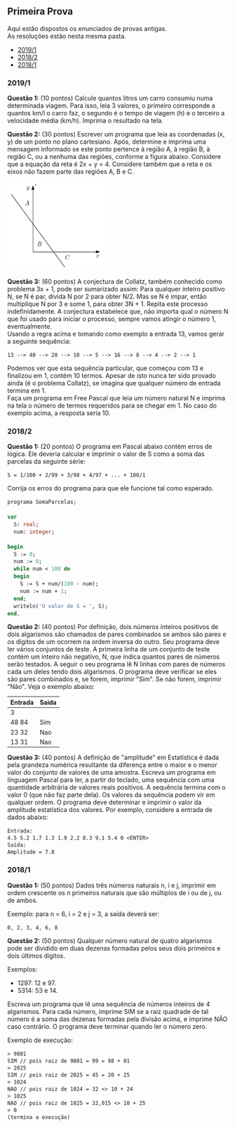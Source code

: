 ## Primeira Prova

Aqui estão dispostos os enunciados de provas antigas.<br>
As resoluções estão nesta mesma pasta.

* [2019/1](#20191)
* [2018/2](#20182)
* [2018/1](#20181)

### 2019/1

<b>Questão 1:</b> (10  pontos)  Calcule  quantos  litros  um  carro  consumiu  numa  determinada viagem.  Para isso, leia 3 valores, o primeiro corresponde a quantos km/l o carro faz, o segundo é o tempo de viagem (h) e o terceiro a velocidade média (km/h).  Imprima o resultado na tela.

<b>Questão 2:</b> (30 pontos) Escrever um programa que leia as coordenadas (x, y) de um ponto no plano cartesiano. Após, determine e imprima uma mensagem informado se este ponto pertence à região A, à região B, à região C, ou a nenhuma das regiões, conforme a figura abaixo. Considere que a equação da reta é 2x + y = 4. Considere também que a reta e os eixos não fazem parte das regiões A, B e C.

![imagem](2019-1-questao2.png)

<b>Questão 3:</b> (60 pontos) A conjectura de Collatz, também conhecido como problema 3x + 1, pode ser sumarizado assim: Para qualquer inteiro positivo N, se N é par, divida N por 2 para obter N/2. Mas se N é impar, então multiplique N por 3 e some 1, para obter 3N + 1. Repita este processo indefinidamente. A conjectura estabelece que, não importa qual o número N que foi usado para iniciar o processo, sempre vamos atingir o número 1, eventualmente.<br>
  Usando a regra acima e tomando como exemplo a entrada 13, vamos gerar a seguinte sequência: 
```
13 --> 40 --> 20 --> 10 --> 5 --> 16 --> 8 --> 4 --> 2 --> 1
```
  Podemos ver que esta sequência particular, que começou com 13 e finalizou em 1, contém 10 termos. Apesar de isto nunca ter sido provado ainda (é o problema Collatz), se imagina que qualquer número de entrada termina em 1.<br>
  Faça um programa em Free Pascal que leia um número natural N e imprima na tela o número de termos requeridos para se chegar em 1. No caso do exemplo acima, a resposta seria 10.

### 2018/2

<b>Questão 1:</b> (20  pontos) O programa em Pascal abaixo contém erros de lógica. Ele deveria calcular e imprimir o valor de S como a soma das parcelas da seguinte série:
```
S = 1/100 + 2/99 + 3/98 + 4/97 + ... + 100/1
```
Corrija os erros do programa para que ele funcione tal como esperado.
```Pascal
programa SomaParcelas;

var
  S: real;
  num: integer;

begin
  S := 0;
  num := 0;
  while num < 100 do
  begin
    S := S + num/(100 - num);
    num := num + 1;
  end;
  writeln('O valor de S = ', S);
end.
```

<b>Questão 2:</b> (40  pontos) Por definição, dois números inteiros positivos de dois algarismos são chamados de pares combinados se ambos são pares e os dígitos de um ocorrem na ordem inversa do outro. Seu programa deve ler vários conjuntos de teste. A primeira linha de um conjunto de teste contém um inteiro não negativo, N, que indica quantos pares de números serão testados. A seguir o seu programa lê N linhas com pares de números cada um deles tendo dois algarismos. O programa deve verificar se eles são pares combinados e, se forem, imprimir "Sim". Se não forem, imprimir "Nâo". Veja o exemplo abaixo:

|Entrada|Saida|
|-------|-----|
|3| |
|48 84|Sim|
|23 32|Nao|
|13 31|Nao|

<b>Questão 3:</b> (40  pontos) A definição de "amplitude" em Estatística é dada pela grandeza numérica resultante da diferença entre o maior e o menor valor do conjunto de valores de uma amostra. Escreva um programa em linguagem Pascal para ler, a partir do teclado, uma sequência com uma quantidade arbitrária de valores reais positivos. A sequência termina com o valor 0 (que não faz parte dela). Os valores da sequência podem vir em qualquer ordem. O programa deve determinar e imprimir o valor da amplitude estatística dos valores. Por exemplo, considere a entrada de dados abaixo:
```
Entrada:
4.5 5.2 1.7 1.3 1.9 2.2 8.3 9.1 5.4 0 <ENTER>
Saída:
Amplitude = 7.8
```

### 2018/1

<b>Questão 1:</b> (50  pontos) Dados três números naturais n, i e j, imprimir em ordem crescente os n primeiros naturais que são múltiplos de i ou de j, ou de ambos.

Exemplo: para n = 6, i = 2 e j = 3, a saída deverá ser:
```
0, 2, 3, 4, 6, 8
```

<b>Questão 2:</b> (50  pontos) Qualquer número natural de quatro algarismos pode ser dividido em duas dezenas formadas pelos seus dois primeiros e dois últimos dígitos.

Exemplos:
- 1297: 12 e 97.
- 5314: 53 e 14.

Escreva um programa que lê uma sequência de números inteiros de 4 algarismos. Para cada número, imprime SIM se a raiz quadrade de tal número é a soma das dezenas formadas pela divisão acima, e imprime NÃO caso contrário. O programa deve terminar quando ler o número zero.

Exemplo de execução:
```
> 9801
SIM // pois raiz de 9801 = 99 = 98 + 01
> 2025
SIM // pois raiz de 2025 = 45 = 20 + 25
> 1024
NAO // pois raiz de 1024 = 32 <> 10 + 24
> 1025 
NAO // pois raiz de 1025 = 32,015 <> 10 + 25
> 0
(termina a execução)
```

